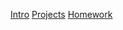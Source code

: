 [Intro](Lab/tree/master/00_Intro)
[Projects](Lab/tree/master/Projects)
[Homework](Lab/tree/master/Homework)

